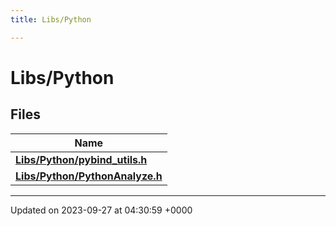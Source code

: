 ```yaml
---
title: Libs/Python

---
```


# Libs/Python



## Files

| Name           |
| -------------- |
| **[Libs/Python/pybind_utils.h](../Files/pybind__utils_8h.md#file-pybind-utils.h)**  |
| **[Libs/Python/PythonAnalyze.h](../Files/PythonAnalyze_8h.md#file-pythonanalyze.h)**  |






-------------------------------

Updated on 2023-09-27 at 04:30:59 +0000
